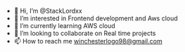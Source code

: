 - 👋 Hi, I’m @StackLordxx
- 👀 I’m interested in Frontend development and Aws cloud
- 🌱 I’m currently learning AWS cloud
- 💞️ I’m looking to collaborate on Real time projects
- 📫 How to reach me winchesterlogo98@gmail.com

<!---
StackLordxx/StackLordxx is a ✨ special ✨ repository because its `README.md` (this file) appears on your GitHub profile.
You can click the Preview link to take a look at your changes.
--->
